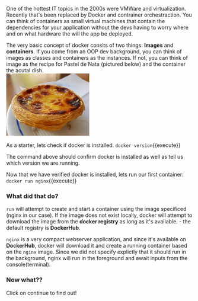 One of the hottest IT topics in the 2000s were VMWare and virtualization. 
Recently that's been replaced by Docker and contrainer orchestraction. 
You can think of containers as small virtual machines that contain the dependencies for your application without the devs having to worry where and on what hardware the will the app be deployed.

The very basic concept of docker consits of two things: <b>Images</b> and <b>containers</b>.
If you come from an OOP dev background, you can think of images as classes and containers as the instances.
If not, you can think of image as the recipe for Pastel de Nata (pictured below) and the container the acutal dish.
<br/>
![](assets/pastel.jpg)


As a starter, lets check if docker is installed.
`docker version`{{execute}}

The command above should confirm docker is installed as well as tell us which version we are running.



Now that we have verified docker is installed, lets run our first container:
`docker run nginx`{{execute}}


<h3>What did that do?</h3>

`run` will attempt to create and start a container using the image specificed (nginx in our case). If the image does
not exist locally, docker will attempt to download the image from the <b>docker registry</b> as long as it's available. - the default registry is <b>DockerHub</b>.

`nginx` is a very compact webserver application, and since it's available on <b>DockerHub</b>, docker will download it and create a running container based on the `nginx` image. Since we did not specify explictly that it should run in the background, nginx will run in the foreground and await inputs from the console(terminal).


<h3>Now what??</h3>

Click on continue to find out!
